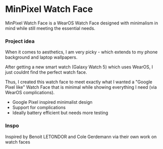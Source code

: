 # MinPixel Watch Face

MinPixel Watch Face is a WearOS Watch Face designed with minimalism in mind while still meeting the essential needs.

### Project idea

When it comes to aesthetics, I am very picky - which extends to my phone background and laptop wallpapers.

After getting a new smart watch (Galaxy Watch 5) which uses WearOS, I just couldnt find the perfect watch face.

Thus, I created this watch face to meet exactly what I wanted a "Google Pixel like" Watch Face that is minimal while showing everything I need (via WearOS complications). 

- Google Pixel inspired minimalist design
- Support for complications
- Ideally battery efficient but needs more testing

### Inspo

Inspired by Benoit LETONDOR and Cole Gerdemann via their own work on watch faces
